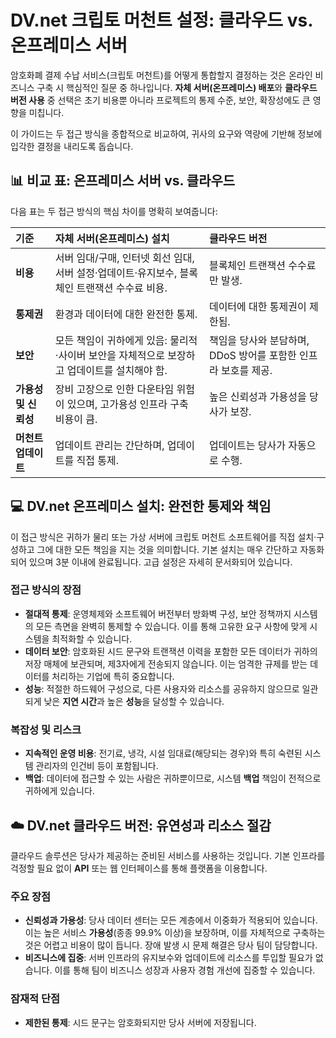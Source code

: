 # DV.net 크립토 머천트 설정: 클라우드 vs. 온프레미스 서버

암호화폐 결제 수납 서비스(크립토 머천트)를 어떻게 통합할지 결정하는 것은 온라인 비즈니스 구축 시 핵심적인 질문 중 하나입니다. **자체 서버(온프레미스) 배포**와 **클라우드 버전 사용** 중 선택은 초기 비용뿐 아니라 프로젝트의 통제 수준, 보안, 확장성에도 큰 영향을 미칩니다.

이 가이드는 두 접근 방식을 종합적으로 비교하여, 귀사의 요구와 역량에 기반해 정보에 입각한 결정을 내리도록 돕습니다.


## 📊 비교 표: 온프레미스 서버 vs. 클라우드

다음 표는 두 접근 방식의 핵심 차이를 명확히 보여줍니다:

| 기준 | 자체 서버(온프레미스) 설치 | 클라우드 버전 |
|:---|:---|:---|
| **비용** | 서버 임대/구매, 인터넷 회선 임대, 서버 설정·업데이트·유지보수, 블록체인 트랜잭션 수수료 비용. | 블록체인 트랜잭션 수수료만 발생. |
| **통제권** | 환경과 데이터에 대한 완전한 통제. | 데이터에 대한 통제권이 제한됨. |
| **보안** | 모든 책임이 귀하에게 있음: 물리적·사이버 보안을 자체적으로 보장하고 업데이트를 설치해야 함. | 책임을 당사와 분담하며, DDoS 방어를 포함한 인프라 보호를 제공. |
| **가용성 및 신뢰성** | 장비 고장으로 인한 다운타임 위험이 있으며, 고가용성 인프라 구축 비용이 큼. | 높은 신뢰성과 가용성을 당사가 보장. |
| **머천트 업데이트** | 업데이트 관리는 간단하며, 업데이트를 직접 통제. | 업데이트는 당사가 자동으로 수행. |


## 💻 DV.net 온프레미스 설치: 완전한 통제와 책임

이 접근 방식은 귀하가 물리 또는 가상 서버에 크립토 머천트 소프트웨어를 직접 설치·구성하고 그에 대한 모든 책임을 지는 것을 의미합니다. 기본 설치는 매우 간단하고 자동화되어 있으며 3분 이내에 완료됩니다. 고급 설정은 자세히 문서화되어 있습니다.

### 접근 방식의 장점
- **절대적 통제**: 운영체제와 소프트웨어 버전부터 방화벽 구성, 보안 정책까지 시스템의 모든 측면을 완벽히 통제할 수 있습니다. 이를 통해 고유한 요구 사항에 맞게 시스템을 최적화할 수 있습니다.
- **데이터 보안**: 암호화된 시드 문구와 트랜잭션 이력을 포함한 모든 데이터가 귀하의 저장 매체에 보관되며, 제3자에게 전송되지 않습니다. 이는 엄격한 규제를 받는 데이터를 처리하는 기업에 특히 중요합니다.
- **성능**: 적절한 하드웨어 구성으로, 다른 사용자와 리소스를 공유하지 않으므로 일관되게 낮은 **지연 시간**과 높은 **성능**을 달성할 수 있습니다.

### 복잡성 및 리스크
- **지속적인 운영 비용**: 전기료, 냉각, 시설 임대료(해당되는 경우)와 특히 숙련된 시스템 관리자의 인건비 등이 포함됩니다.
- **백업**: 데이터에 접근할 수 있는 사람은 귀하뿐이므로, 시스템 **백업** 책임이 전적으로 귀하에게 있습니다.

## ☁️ DV.net 클라우드 버전: 유연성과 리소스 절감

클라우드 솔루션은 당사가 제공하는 준비된 서비스를 사용하는 것입니다. 기본 인프라를 걱정할 필요 없이 **API** 또는 웹 인터페이스를 통해 플랫폼을 이용합니다.

### 주요 장점
- **신뢰성과 가용성**: 당사 데이터 센터는 모든 계층에서 이중화가 적용되어 있습니다. 이는 높은 서비스 **가용성**(종종 99.9% 이상)을 보장하며, 이를 자체적으로 구축하는 것은 어렵고 비용이 많이 듭니다. 장애 발생 시 문제 해결은 당사 팀이 담당합니다.
- **비즈니스에 집중**: 서버 인프라의 유지보수와 업데이트에 리소스를 투입할 필요가 없습니다. 이를 통해 팀이 비즈니스 성장과 사용자 경험 개선에 집중할 수 있습니다.

### 잠재적 단점
- **제한된 통제**: 시드 문구는 암호화되지만 당사 서버에 저장됩니다.